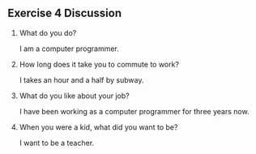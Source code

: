 ## Exercise 4 Discussion

1. What do you do?

   I am a computer programmer.

2. How long does it take you to commute to work?

   I takes an hour and a half by subway.

3. What do you like about your job?

   I have been working as a computer programmer for three years now.

4. When you were a kid, what did you want to be?

   I want to be a teacher.

